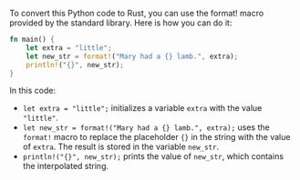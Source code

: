 To convert this Python code to Rust, you can use the format! macro provided by the standard library. Here is how you can do it:

```rust
fn main() {
    let extra = "little";
    let new_str = format!("Mary had a {} lamb.", extra);
    println!("{}", new_str);
}
```

In this code:
- `let extra = "little";` initializes a variable `extra` with the value `"little"`.
- `let new_str = format!("Mary had a {} lamb.", extra);` uses the `format!` macro to replace the placeholder `{}` in the string with the value of `extra`. The result is stored in the variable `new_str`.
- `println!("{}", new_str);` prints the value of `new_str`, which contains the interpolated string.
